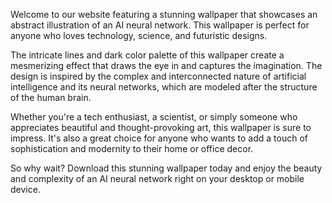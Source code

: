 <!--
Write me content for website with wallpaper "A wallpaper featuring an abstract illustration of an AI neural network, with intricate lines and a dark and technological color palette."
-->

<!--font:Open Sans-->

Welcome to our website featuring a stunning wallpaper that showcases an abstract illustration of an AI neural network. This wallpaper is perfect for anyone who loves technology, science, and futuristic designs.

The intricate lines and dark color palette of this wallpaper create a mesmerizing effect that draws the eye in and captures the imagination. The design is inspired by the complex and interconnected nature of artificial intelligence and its neural networks, which are modeled after the structure of the human brain.

Whether you're a tech enthusiast, a scientist, or simply someone who appreciates beautiful and thought-provoking art, this wallpaper is sure to impress. It's also a great choice for anyone who wants to add a touch of sophistication and modernity to their home or office decor.

So why wait? Download this stunning wallpaper today and enjoy the beauty and complexity of an AI neural network right on your desktop or mobile device.

